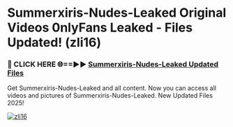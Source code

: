 # Summerxiris-Nudes-Leaked Original Videos 0nlyFans Leaked - Files Updated! (zli16)

<h3>🔴 CLICK HERE 🌐==►► <a href="https://tinyurl.com/yc6ubb5a" rel="nofollow">Summerxiris-Nudes-Leaked Updated Files</a></h3>

Get Summerxiris-Nudes-Leaked and all content. Now you can access all videos and pictures of Summerxiris-Nudes-Leaked. New Updated Files 2025!

[![zli16](https://i.imgur.com/7eu0CRL.gif)](https://tinyurl.com/yc6ubb5a)
